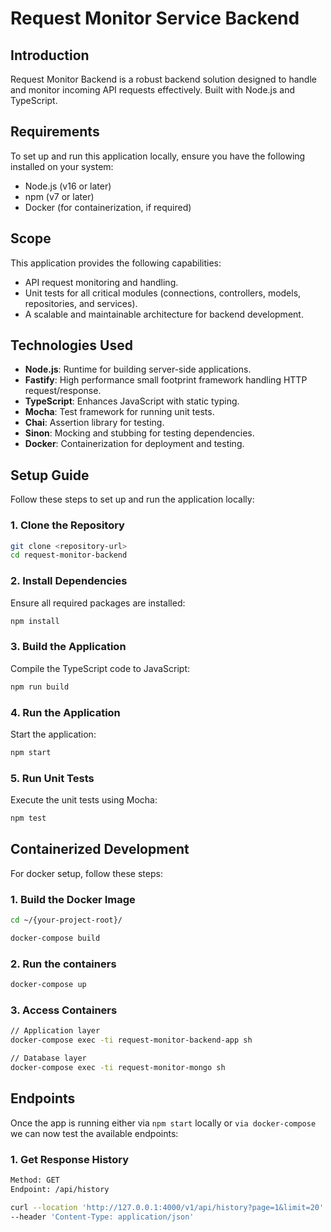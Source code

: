 # Request Monitor Service Backend

## Introduction
Request Monitor Backend is a robust backend solution designed to handle and monitor incoming API requests effectively. Built with Node.js and TypeScript.
## Requirements
To set up and run this application locally, ensure you have the following installed on your system:
- Node.js (v16 or later)
- npm (v7 or later)
- Docker (for containerization, if required)

## Scope
This application provides the following capabilities:
- API request monitoring and handling.
- Unit tests for all critical modules (connections, controllers, models, repositories, and services).
- A scalable and maintainable architecture for backend development.

## Technologies Used
- **Node.js**: Runtime for building server-side applications.
- **Fastify**: High performance small footprint framework handling HTTP request/response.
- **TypeScript**: Enhances JavaScript with static typing.
- **Mocha**: Test framework for running unit tests.
- **Chai**: Assertion library for testing.
- **Sinon**: Mocking and stubbing for testing dependencies.
- **Docker**: Containerization for deployment and testing.

## Setup Guide
Follow these steps to set up and run the application locally:

### 1. Clone the Repository
```bash
git clone <repository-url>
cd request-monitor-backend
```

### 2. Install Dependencies
Ensure all required packages are installed:
```bash
npm install
```

### 3. Build the Application
Compile the TypeScript code to JavaScript:
```bash
npm run build
```

### 4. Run the Application
Start the application:
```bash
npm start
```

### 5. Run Unit Tests
Execute the unit tests using Mocha:
```bash
npm test
```

## Containerized Development
For docker setup, follow these steps:

### 1. Build the Docker Image
```bash
cd ~/{your-project-root}/

docker-compose build
```

### 2. Run the containers
```bash
docker-compose up
```

### 3. Access Containers
```bash
// Application layer
docker-compose exec -ti request-monitor-backend-app sh

// Database layer
docker-compose exec -ti request-monitor-mongo sh
```

## Endpoints
Once the app is running either via `npm start` locally or `via docker-compose` we can now test the available endpoints:

### 1. Get Response History
```bash
Method: GET
Endpoint: /api/history

curl --location 'http://127.0.0.1:4000/v1/api/history?page=1&limit=20' \
--header 'Content-Type: application/json'
```

